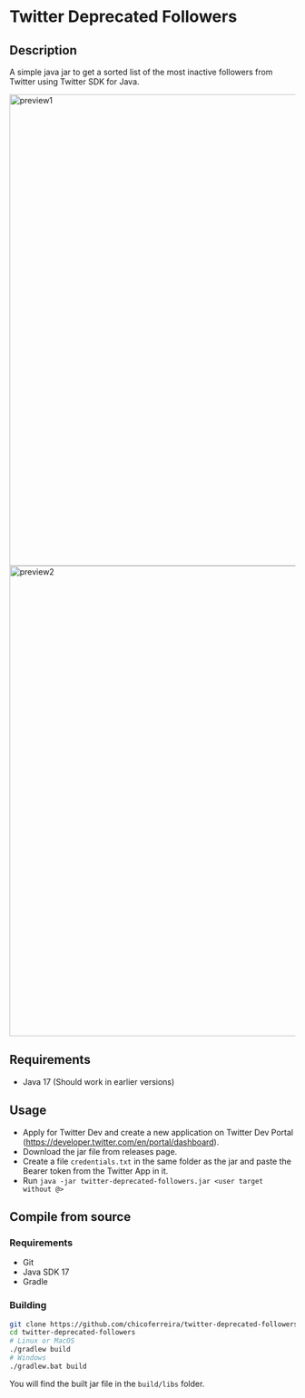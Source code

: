 # Twitter Deprecated Followers

## Description

A simple java jar to get a sorted list of the most inactive followers from Twitter using Twitter SDK for Java.

<img width="831" alt="preview1" src="https://user-images.githubusercontent.com/36338391/186306545-4720a3c6-815a-4749-93ed-c607a7c83a77.png">
<img width="829" alt="preview2" src="https://user-images.githubusercontent.com/36338391/186306579-c98e3a06-482a-4606-9189-063e83c396d3.png">

## Requirements

- Java 17 (Should work in earlier versions)

## Usage

- Apply for Twitter Dev and create a new application on Twitter Dev
  Portal (https://developer.twitter.com/en/portal/dashboard).
- Download the jar file from releases page.
- Create a file `credentials.txt` in the same folder as the jar and paste the Bearer token from the Twitter App in it.
- Run ```java -jar twitter-deprecated-followers.jar <user target without @>```

## Compile from source

### Requirements

- Git
- Java SDK 17
- Gradle

### Building
```bash
git clone https://github.com/chicoferreira/twitter-deprecated-followers
cd twitter-deprecated-followers
# Linux or MacOS
./gradlew build
# Windows
./gradlew.bat build
```
You will find the built jar file in the `build/libs` folder.
